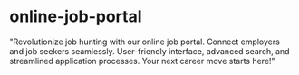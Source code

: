 # online-job-portal
"Revolutionize job hunting with our online job portal. Connect employers and job seekers seamlessly. User-friendly interface, advanced search, and streamlined application processes. Your next career move starts here!"
